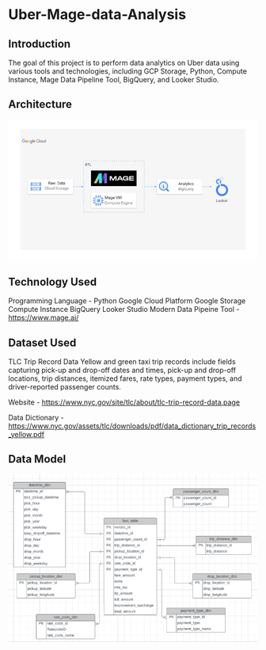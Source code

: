 # Uber-Mage-data-Analysis

## Introduction
The goal of this project is to perform data analytics on Uber data using various tools and technologies, including GCP Storage, Python, Compute Instance, Mage Data Pipeline Tool, BigQuery, and Looker Studio.

## Architecture
![architecture](architecture.jpg)

## Technology Used
Programming Language - Python
Google Cloud Platform
Google Storage
Compute Instance
BigQuery
Looker Studio
Modern Data Pipeine Tool - https://www.mage.ai/

## Dataset Used
TLC Trip Record Data Yellow and green taxi trip records include fields capturing pick-up and drop-off dates and times, pick-up and drop-off locations, trip distances, itemized fares, rate types, payment types, and driver-reported passenger counts.

Website - https://www.nyc.gov/site/tlc/about/tlc-trip-record-data.page

Data Dictionary - https://www.nyc.gov/assets/tlc/downloads/pdf/data_dictionary_trip_records_yellow.pdf

## Data Model
![datamodel](uber_data_model.png)
